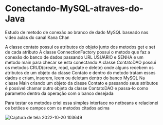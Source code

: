 # Conectando-MySQL-atraves-do-Java
Estudo de metodo de conexão ao branco de dado MySQL baseado nas video aulas do canal Kana Chan

A classe contato possui os atributos do objeto junto dos metodos get e set de cada atributo
A classe ConnectionFactory possui o metodo que faz a conexão do banco de dados passando URL USUARIO e SENHA e um metodo main para checar se esta conectando
A classe ContatoDAO possui os metodos CRUD(create, read, update e delete) onde alguns recebem os atributos de um objeto da classe Contato e dentro do metodo tratam
esses dados e criam, inserem, leem ou deletam dentro do banco MySQL
Na classe Main criando um objeto da classe Contato e passando seus atributos é possivel chamar outro objeto da classe ContatoDAO e passa-lo como parametro dentro 
da operação com o banco desejada

Para testar os metodos criei essa simples interface no netbeans e relacionei os botões e campos com os metodos citados acima

![Captura de tela 2022-10-20 103649](https://user-images.githubusercontent.com/111459606/196995232-fb0f545d-4092-47db-9a91-3cde221fbe5d.png)

